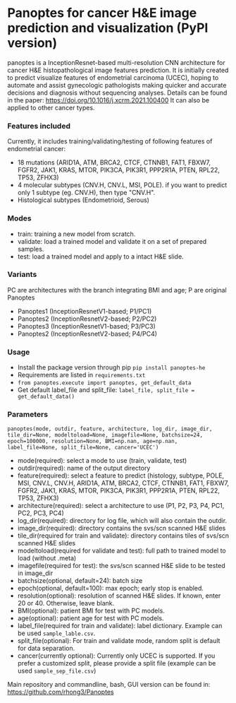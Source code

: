 # **Panoptes for cancer H&E image prediction and visualization (PyPI version)**
panoptes is a InceptionResnet-based multi-resolution CNN architecture for cancer H&E histopathological image features 
prediction. It is initially created to predict visualize features of endometrial carcinoma (UCEC), hoping to automate
and assist gynecologic pathologists making quicker and accurate decisions and diagnosis without sequencing analyses.
Details can be found in the paper: https://doi.org/10.1016/j.xcrm.2021.100400
It can also be applied to other cancer types. 
### Features included 
Currently, it includes training/validating/testing of following features of endometrial cancer:
 - 18 mutations (ARID1A, ATM, BRCA2, CTCF, CTNNB1, FAT1, FBXW7, FGFR2, JAK1, KRAS, MTOR, 
 PIK3CA, PIK3R1, PPP2R1A, PTEN, RPL22, TP53, ZFHX3)
 - 4 molecular subtypes (CNV.H, CNV.L, MSI, POLE). if you want to predict only 1 subtype (eg. CNV.H), 
 then type "CNV.H". 
 - Histological subtypes (Endometrioid, Serous)
### Modes
 - train: training a new model from scratch. 
 - validate: load a trained model and validate it on a set of prepared samples.
 - test: load a trained model and apply to a intact H&E slide.
### Variants
PC are architectures with the branch integrating BMI and age; P are original Panoptes
 - Panoptes1 (InceptionResnetV1-based; P1/PC1) 
 - Panoptes2 (InceptionResnetV2-based; P2/PC2) 
 - Panoptes3 (InceptionResnetV1-based; P3/PC3) 
 - Panoptes2 (InceptionResnetV2-based; P4/PC4)
### Usage
 - Install the package version through pip `pip install panoptes-he `
 - Requirements are listed in `requirements.txt`
 - `from panoptes.execute import panoptes, get_default_data`
 - Get default label_file and split_file: `label_file, split_file = get_default_data()`
### Parameters 
`panoptes(mode, outdir, feature, architecture, log_dir, image_dir, tile_dir=None, modeltoload=None,
             imagefile=None, batchsize=24, epoch=100000, resolution=None, BMI=np.nan, age=np.nan, label_file=None,
             split_file=None, cancer='UCEC')`
 - mode(required): select a mode to use (train, validate, test)
 - outdir(required): name of the output directory
 - feature(required): select a feature to predict (histology, subtype, POLE, MSI, CNV.L, CNV.H, ARID1A, ATM, BRCA2, 
 CTCF, CTNNB1, FAT1, FBXW7, FGFR2, JAK1, KRAS, MTOR, PIK3CA, PIK3R1, PPP2R1A, PTEN, RPL22, TP53, ZFHX3)
 - architecture(required): select a architecture to use (P1, P2, P3, P4, PC1, PC2, PC3, PC4)
 - log_dir(required): directory for log file, which will also contain the outdir.
 - image_dir(required): directory contains the svs/scn scanned H&E slides
 - tile_dir(required for train and validate): directory contains tiles of svs/scn scanned H&E slides
 - modeltoload(required for validate and test): full path to trained model to load (without .meta)
 - imagefile(required for test): the svs/scn scanned H&E slide to be tested in image_dir
 - batchsize(optional, default=24): batch size
 - epoch(optional, default=100): max epoch; early stop is enabled.
 - resolution(optional): resolution of scanned H&E slides. If known, enter 20 or 40. Otherwise, leave blank. 
 - BMI(optional): patient BMI for test with PC models.
 - age(optional): patient age for test with PC models.
 - label_file(required for train and validate): label dictionary. Example can be used `sample_lable.csv`. 
 - split_file(optional): For train and validate mode, random split is default for data separation. 
 - cancer(currently optional): Currently only UCEC is supported.
 If you prefer a customized split, please provide a split file (example can be used `sample_sep_file.csv`)
 
Main repository and commandline, bash, GUI version can be found in: https://github.com/rhong3/Panoptes